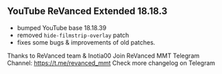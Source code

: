 ## YouTube ReVanced Extended 18.18.3
- bumped YouTube base 18.18.39
- removed `hide-filmstrip-overlay` patch
- fixes some bugs & improvements of old patches.

Thanks to ReVanced team & Inotia00
Join ReVanced MMT Telegram Channel: https://t.me/revanced_mmt
Check more changelog on Telegram
